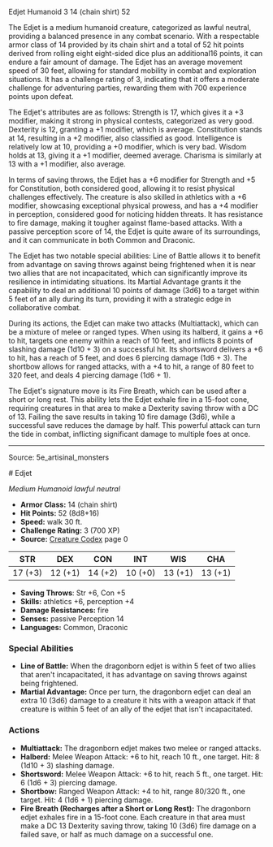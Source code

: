 <MonsterName/>Edjet</MonsterName>
<CreatureType/>Humanoid</CreatureType>
<CR/>3</CR>
<AC/>14 (chain shirt)</AC>
<HP/>52</HP>
<summary>The Edjet is a medium humanoid creature, categorized as lawful neutral, providing a balanced presence in any combat scenario. With a respectable armor class of 14 provided by its chain shirt and a total of 52 hit points derived from rolling eight eight-sided dice plus an additional16 points, it can endure a fair amount of damage. The Edjet has an average movement speed of 30 feet, allowing for standard mobility in combat and exploration situations. It has a challenge rating of 3, indicating that it offers a moderate challenge for adventuring parties, rewarding them with 700 experience points upon defeat.</summary>

<detail>

The Edjet's attributes are as follows: Strength is 17, which gives it a +3 modifier, making it strong in physical contests, categorized as very good. Dexterity is 12, granting a +1 modifier, which is average. Constitution stands at 14, resulting in a +2 modifier, also classified as good. Intelligence is relatively low at 10, providing a +0 modifier, which is very bad. Wisdom holds at 13, giving it a +1 modifier, deemed average. Charisma is similarly at 13 with a +1 modifier, also average. 

In terms of saving throws, the Edjet has a +6 modifier for Strength and +5 for Constitution, both considered good, allowing it to resist physical challenges effectively. The creature is also skilled in athletics with a +6 modifier, showcasing exceptional physical prowess, and has a +4 modifier in perception, considered good for noticing hidden threats. It has resistance to fire damage, making it tougher against flame-based attacks. With a passive perception score of 14, the Edjet is quite aware of its surroundings, and it can communicate in both Common and Draconic.

The Edjet has two notable special abilities: Line of Battle allows it to benefit from advantage on saving throws against being frightened when it is near two allies that are not incapacitated, which can significantly improve its resilience in intimidating situations. Its Martial Advantage grants it the capability to deal an additional 10 points of damage (3d6) to a target within 5 feet of an ally during its turn, providing it with a strategic edge in collaborative combat.

During its actions, the Edjet can make two attacks (Multiattack), which can be a mixture of melee or ranged types. When using its halberd, it gains a +6 to hit, targets one enemy within a reach of 10 feet, and inflicts 8 points of slashing damage (1d10 + 3) on a successful hit. Its shortsword delivers a +6 to hit, has a reach of 5 feet, and does 6 piercing damage (1d6 + 3). The shortbow allows for ranged attacks, with a +4 to hit, a range of 80 feet to 320 feet, and deals 4 piercing damage (1d6 + 1). 

The Edjet's signature move is its Fire Breath, which can be used after a short or long rest. This ability lets the Edjet exhale fire in a 15-foot cone, requiring creatures in that area to make a Dexterity saving throw with a DC of 13. Failing the save results in taking 10 fire damage (3d6), while a successful save reduces the damage by half. This powerful attack can turn the tide in combat, inflicting significant damage to multiple foes at once.</detail>



---

Source: 5e_artisinal_monsters

<statblock>
# Edjet

*Medium* *Humanoid* *lawful neutral*

- **Armor Class:** 14 (chain shirt)
- **Hit Points:** 52 (8d8+16)
- **Speed:** walk 30 ft.
- **Challenge Rating:** 3 (700 XP)
- **Source:** [Creature Codex](https://koboldpress.com/kpstore/product/creature-codex-for-5th-edition-dnd) page 0

| STR | DEX | CON | INT | WIS | CHA |
| --- | --- | --- | --- | --- | --- |
| 17 (+3) | 12 (+1) | 14 (+2) | 10 (+0) | 13 (+1) | 13 (+1) |

- **Saving Throws**: Str +6, Con +5
- **Skills:** athletics +6, perception +4
- **Damage Resistances:** fire
- **Senses:** passive Perception 14
- **Languages:** Common, Draconic

### Special Abilities

- **Line of Battle:** When the dragonborn edjet is within 5 feet of two allies that aren't incapacitated, it has advantage on saving throws against being frightened.
- **Martial Advantage:** Once per turn, the dragonborn edjet can deal an extra 10 (3d6) damage to a creature it hits with a weapon attack if that creature is within 5 feet of an ally of the edjet that isn't incapacitated.

### Actions

- **Multiattack:** The dragonborn edjet makes two melee or ranged attacks.
- **Halberd:** Melee Weapon Attack: +6 to hit, reach 10 ft., one target. Hit: 8 (1d10 + 3) slashing damage.
- **Shortsword:** Melee Weapon Attack: +6 to hit, reach 5 ft., one target. Hit: 6 (1d6 + 3) piercing damage.
- **Shortbow:** Ranged Weapon Attack: +4 to hit, range 80/320 ft., one target. Hit: 4 (1d6 + 1) piercing damage.
- **Fire Breath (Recharges after a Short or Long Rest):** The dragonborn edjet exhales fire in a 15-foot cone. Each creature in that area must make a DC 13 Dexterity saving throw, taking 10 (3d6) fire damage on a failed save, or half as much damage on a successful one.


</statblock>


